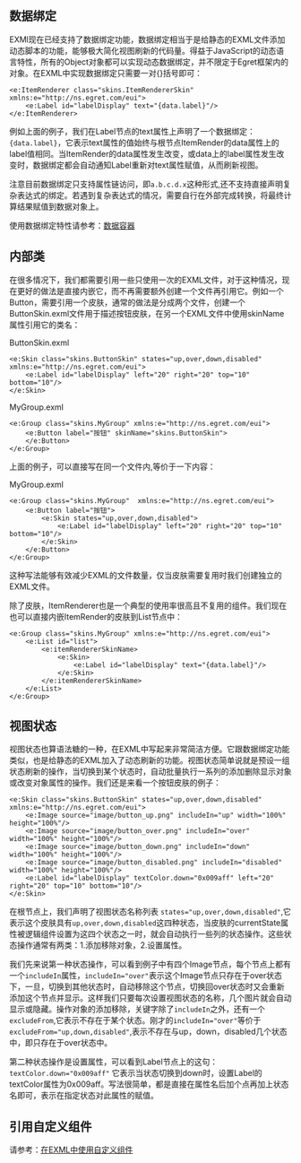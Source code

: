 ## 数据绑定

EXMl现在已经支持了数据绑定功能，数据绑定相当于是给静态的EXML文件添加动态脚本的功能，能够极大简化视图刷新的代码量。得益于JavaScript的动态语言特性，所有的Object对象都可以实现动态数据绑定，并不限定于Egret框架内的对象。在EXML中实现数据绑定只需要一对{}括号即可：

```
<e:ItemRenderer class="skins.ItemRendererSkin" xmlns:e="http://ns.egret.com/eui"> 
	<e:Label id="labelDisplay" text="{data.label}"/> 
</e:ItemRenderer>
```
	
例如上面的例子，我们在Label节点的text属性上声明了一个数据绑定：`{data.label}`，它表示text属性的值始终与根节点ItemRender的data属性上的label值相同。当ItemRender的data属性发生改变，或data上的label属性发生改变时，数据绑定都会自动通知Label重新对text属性赋值，从而刷新视图。

注意目前数据绑定只支持属性链访问，即`a.b.c.d.x`这种形式,还不支持直接声明复杂表达式的绑定。若遇到复杂表达式的情况，需要自行在外部完成转换，将最终计算结果赋值到数据对象上。

使用数据绑定特性请参考：[数据容器](../../../../extension/EUI/dataCollection/dataGroup/README.md)

## 内部类

在很多情况下，我们都需要引用一些只使用一次的EXML文件，对于这种情况，现在更好的做法是直接内嵌它，而不再需要额外创建一个文件再引用它。例如一个Button，需要引用一个皮肤，通常的做法是分成两个文件，创建一个ButtonSkin.exml文件用于描述按钮皮肤，在另一个EXML文件中使用skinName属性引用它的类名：

ButtonSkin.exml

```
<e:Skin class="skins.ButtonSkin" states="up,over,down,disabled" xmlns:e="http://ns.egret.com/eui"> 
	<e:Label id="labelDisplay" left="20" right="20" top="10" bottom="10"/> 
</e:Skin>
```

MyGroup.exml

```
<e:Group class="skins.MyGroup" xmlns:e="http://ns.egret.com/eui"> 
	<e:Button label="按钮" skinName="skins.ButtonSkin">
	</e:Button>
</e:Group>
```

上面的例子，可以直接写在同一个文件内,等价于一下内容：

MyGroup.exml

```
<e:Group class="skins.MyGroup"  xmlns:e="http://ns.egret.com/eui"> 
	<e:Button label="按钮"> 
		<e:Skin states="up,over,down,disabled"> 
			<e:Label id="labelDisplay" left="20" right="20" top="10" bottom="10"/> 
		</e:Skin> 
	</e:Button> 
</e:Group>
```

这种写法能够有效减少EXML的文件数量，仅当皮肤需要复用时我们创建独立的EXML文件。

除了皮肤，ItemRenderer也是一个典型的使用率很高且不复用的组件。我们现在也可以直接内嵌ItemRender的皮肤到List节点中：

```
<e:Group class="skins.MyGroup" xmlns:e="http://ns.egret.com/eui"> 
	<e:List id="list"> 
		<e:itemRendererSkinName> 
			<e:Skin> 
				<e:Label id="labelDisplay" text="{data.label}"/> 
			</e:Skin>
		</e:itemRendererSkinName>  
	</e:List> 
</e:Group>
```


## 视图状态

视图状态也算语法糖的一种，在EXML中写起来非常简洁方便。它跟数据绑定功能类似，也是给静态的EXML加入了动态刷新的功能。视图状态简单说就是预设一组状态刷新的操作，当切换到某个状态时，自动批量执行一系列的添加删除显示对象或改变对象属性的操作。我们还是来看一个按钮皮肤的例子：

```
<e:Skin class="skins.ButtonSkin" states="up,over,down,disabled" xmlns:e="http://ns.egret.com/eui"> 
	<e:Image source="image/button_up.png" includeIn="up" width="100%" height="100%"/> 
	<e:Image source="image/button_over.png" includeIn="over" width="100%" height="100%"/> 
	<e:Image source="image/button_down.png" includeIn="down" width="100%" height="100%"/> 
	<e:Image source="image/button_disabled.png" includeIn="disabled" width="100%" height="100%"/> 
	<e:Label id="labelDisplay" textColor.down="0x009aff" left="20" right="20" top="10" bottom="10"/> 
</e:Skin>
```

在根节点上，我们声明了视图状态名称列表 `states="up,over,down,disabled"`,它表示这个皮肤具有`up,over,down,disabled`这四种状态，当皮肤的currentState属性被逻辑组件设置为这四个状态之一时，就会自动执行一些列的状态操作。这些状态操作通常有两类：1.添加移除对象，2.设置属性。

我们先来说第一种状态操作，可以看到例子中有四个Image节点，每个节点上都有一个`includeIn`属性，`includeIn="over"`表示这个Image节点只存在于over状态下，一旦，切换到其他状态时，自动移除这个节点，切换回over状态时又会重新添加这个节点并显示。这样我们只要每次设置视图状态的名称，几个图片就会自动显示或隐藏。操作对象的添加移除，关键字除了`includeIn`之外，还有一个`excludeFrom`,它表示不存在于某个状态。刚才的`includeIn="over"`等价于`excludeFrom="up,down,disabled"`,表示不存在与up，down，disabled几个状态中，即只存在于over状态中。

第二种状态操作是设置属性，可以看到Label节点上的这句：`textColor.down="0x009aff"` 它表示当状态切换到down时，设置Label的textColor属性为0x009aff。写法很简单，都是直接在属性名后加个点再加上状态名即可，表示在指定状态对此属性的赋值。

## 引用自定义组件

请参考：[在EXML中使用自定义组件](../../../../extension/EUI/advancedSkills/useComponents/README.md)
